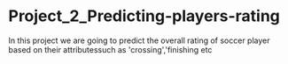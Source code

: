 # Project_2_Predicting-players-rating
In this project we are going to predict the overall rating of soccer player based on their attributessuch as 'crossing','finishing etc
